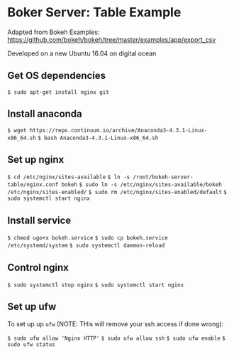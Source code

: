 # Boker Server: Table Example

Adapted from Bokeh Examples: https://github.com/bokeh/bokeh/tree/master/examples/app/export_csv

Developed on a new Ubuntu 16.04 on digital ocean

## Get OS dependencies

`$ sudo apt-get install nginx git`

## Install anaconda
 
`$ wget https://repo.continuum.io/archive/Anaconda3-4.3.1-Linux-x86_64.sh`
`$ bash Anaconda3-4.3.1-Linux-x86_64.sh`

## Set up nginx

`$ cd /etc/nginx/sites-available`
`$ ln -s /root/bokeh-server-table/nginx.conf bokeh`
`$ sudo ln -s /etc/nginx/sites-available/bokeh /etc/nginx/sites-enabled/`
`$ sudo rm /etc/nginx/sites-enabled/default`
`$ sudo systemctl start nginx`

## Install service

`$ chmod ugo+x bokeh.service`
`$ sudo cp bokeh.service /etc/systemd/system`
`$ sudo systemctl daemon-reload`

## Control nginx
 
`$ sudo systemctl stop nginx`
`$ sudo systemctl start nginx`

## Set up ufw

To set up up `ufw` (NOTE: THis will remove your ssh access if done wrong):
 
`$ sudo ufw allow 'Nginx HTTP'`
`$ sudo ufw allow ssh`
`$ sudo ufw enable`
`$ sudo ufw status`